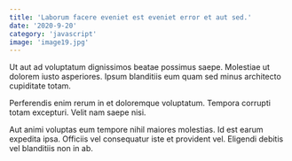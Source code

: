 ```yaml
---
title: 'Laborum facere eveniet est eveniet error et aut sed.'
date: '2020-9-20'
category: 'javascript'
image: 'image19.jpg'
---
```


Ut aut ad voluptatum dignissimos beatae possimus saepe. Molestiae ut dolorem iusto asperiores. Ipsum blanditiis eum quam sed minus architecto cupiditate totam.
 Perferendis enim rerum in et doloremque voluptatum. Tempora corrupti totam excepturi. Velit nam saepe nisi.
 Aut animi voluptas eum tempore nihil maiores molestias. Id est earum expedita ipsa. Officiis vel consequatur iste et provident vel. Eligendi debitis vel blanditiis non in ab.
